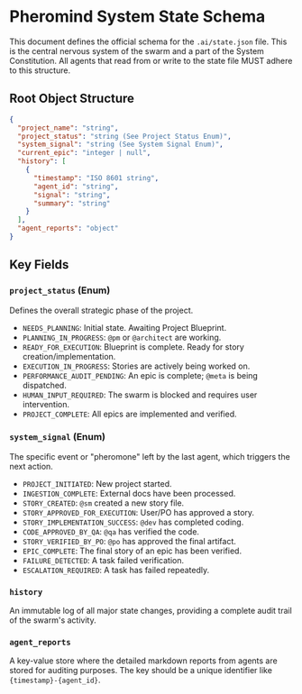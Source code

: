 # Pheromind System State Schema

This document defines the official schema for the `.ai/state.json` file. This is the central nervous system of the swarm and a part of the System Constitution. All agents that read from or write to the state file MUST adhere to this structure.

## Root Object Structure

```json
{
  "project_name": "string",
  "project_status": "string (See Project Status Enum)",
  "system_signal": "string (See System Signal Enum)",
  "current_epic": "integer | null",
  "history": [
    {
      "timestamp": "ISO 8601 string",
      "agent_id": "string",
      "signal": "string",
      "summary": "string"
    }
  ],
  "agent_reports": "object"
}
```

## Key Fields

### `project_status` (Enum)
Defines the overall strategic phase of the project.
- `NEEDS_PLANNING`: Initial state. Awaiting Project Blueprint.
- `PLANNING_IN_PROGRESS`: `@pm` or `@architect` are working.
- `READY_FOR_EXECUTION`: Blueprint is complete. Ready for story creation/implementation.
- `EXECUTION_IN_PROGRESS`: Stories are actively being worked on.
- `PERFORMANCE_AUDIT_PENDING`: An epic is complete; `@meta` is being dispatched.
- `HUMAN_INPUT_REQUIRED`: The swarm is blocked and requires user intervention.
- `PROJECT_COMPLETE`: All epics are implemented and verified.

### `system_signal` (Enum)
The specific event or "pheromone" left by the last agent, which triggers the next action.
- `PROJECT_INITIATED`: New project started.
- `INGESTION_COMPLETE`: External docs have been processed.
- `STORY_CREATED`: `@sm` created a new story file.
- `STORY_APPROVED_FOR_EXECUTION`: User/PO has approved a story.
- `STORY_IMPLEMENTATION_SUCCESS`: `@dev` has completed coding.
- `CODE_APPROVED_BY_QA`: `@qa` has verified the code.
- `STORY_VERIFIED_BY_PO`: `@po` has approved the final artifact.
- `EPIC_COMPLETE`: The final story of an epic has been verified.
- `FAILURE_DETECTED`: A task failed verification.
- `ESCALATION_REQUIRED`: A task has failed repeatedly.

### `history`
An immutable log of all major state changes, providing a complete audit trail of the swarm's activity.

### `agent_reports`
A key-value store where the detailed markdown reports from agents are stored for auditing purposes. The key should be a unique identifier like `{timestamp}-{agent_id}`.
```
